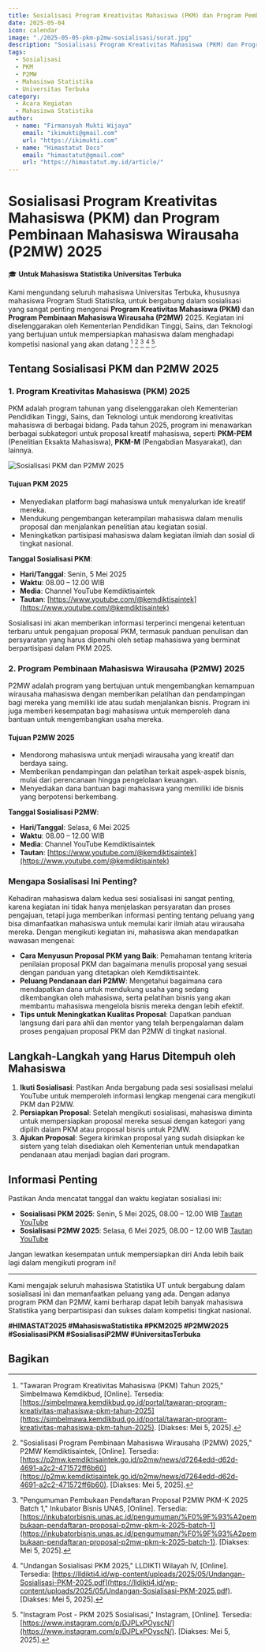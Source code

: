 ```yaml
---
title: Sosialisasi Program Kreativitas Mahasiswa (PKM) dan Program Pembinaan Mahasiswa Wirausaha (P2MW) 2025  
date: 2025-05-04  
icon: calendar
image: "./2025-05-05-pkm-p2mw-sosialisasi/surat.jpg"
description: "Sosialisasi Program Kreativitas Mahasiswa (PKM) dan Program Pembinaan Mahasiswa Wirausaha (P2MW) 2025 untuk mahasiswa Statistika Universitas Terbuka."
tags:  
  - Sosialisasi  
  - PKM  
  - P2MW  
  - Mahasiswa Statistika  
  - Universitas Terbuka 
category:  
  - Acara Kegiatan  
  - Mahasiswa Statistika  
author:  
  - name: "Firmansyah Mukti Wijaya"  
    email: "ikimukti@gmail.com"  
    url: "https://ikimukti.com"  
  - name: "Himastatut Docs"  
    email: "himastatut@gmail.com"  
    url: "https://himastatut.my.id/article/"  
---  
```


# Sosialisasi Program Kreativitas Mahasiswa (PKM) dan Program Pembinaan Mahasiswa Wirausaha (P2MW) 2025

🎓 **Untuk Mahasiswa Statistika Universitas Terbuka**  

Kami mengundang seluruh mahasiswa Universitas Terbuka, khususnya mahasiswa Program Studi Statistika, untuk bergabung dalam sosialisasi yang sangat penting mengenai **Program Kreativitas Mahasiswa (PKM)** dan **Program Pembinaan Mahasiswa Wirausaha (P2MW)** 2025. Kegiatan ini diselenggarakan oleh Kementerian Pendidikan Tinggi, Sains, dan Teknologi yang bertujuan untuk mempersiapkan mahasiswa dalam menghadapi kompetisi nasional yang akan datang [^1] [^2] [^3] [^4] [^5].

## Tentang Sosialisasi PKM dan P2MW 2025

### 1. **Program Kreativitas Mahasiswa (PKM) 2025**
PKM adalah program tahunan yang diselenggarakan oleh Kementerian Pendidikan Tinggi, Sains, dan Teknologi untuk mendorong kreativitas mahasiswa di berbagai bidang. Pada tahun 2025, program ini menawarkan berbagai subkategori untuk proposal kreatif mahasiswa, seperti **PKM-PEM** (Penelitian Eksakta Mahasiswa), **PKM-M** (Pengabdian Masyarakat), dan lainnya.

![Sosialisasi PKM dan P2MW 2025](./2025-05-05-pkm-p2mw-sosialisasi/surat.jpg)

#### Tujuan PKM 2025
- Menyediakan platform bagi mahasiswa untuk menyalurkan ide kreatif mereka.
- Mendukung pengembangan keterampilan mahasiswa dalam menulis proposal dan menjalankan penelitian atau kegiatan sosial.
- Meningkatkan partisipasi mahasiswa dalam kegiatan ilmiah dan sosial di tingkat nasional.

**Tanggal Sosialisasi PKM**:
- **Hari/Tanggal**: Senin, 5 Mei 2025  
- **Waktu**: 08.00 – 12.00 WIB  
- **Media**: Channel YouTube Kemdiktisaintek  
- **Tautan**: [https://www.youtube.com/@kemdiktisaintek](https://www.youtube.com/@kemdiktisaintek)

Sosialisasi ini akan memberikan informasi terperinci mengenai ketentuan terbaru untuk pengajuan proposal PKM, termasuk panduan penulisan dan persyaratan yang harus dipenuhi oleh setiap mahasiswa yang berminat berpartisipasi dalam PKM 2025.

### 2. **Program Pembinaan Mahasiswa Wirausaha (P2MW) 2025**
P2MW adalah program yang bertujuan untuk mengembangkan kemampuan wirausaha mahasiswa dengan memberikan pelatihan dan pendampingan bagi mereka yang memiliki ide atau sudah menjalankan bisnis. Program ini juga memberi kesempatan bagi mahasiswa untuk memperoleh dana bantuan untuk mengembangkan usaha mereka.

#### Tujuan P2MW 2025
- Mendorong mahasiswa untuk menjadi wirausaha yang kreatif dan berdaya saing.
- Memberikan pendampingan dan pelatihan terkait aspek-aspek bisnis, mulai dari perencanaan hingga pengelolaan keuangan.
- Menyediakan dana bantuan bagi mahasiswa yang memiliki ide bisnis yang berpotensi berkembang.

**Tanggal Sosialisasi P2MW**:
- **Hari/Tanggal**: Selasa, 6 Mei 2025  
- **Waktu**: 08.00 – 12.00 WIB  
- **Media**: Channel YouTube Kemdiktisaintek  
- **Tautan**: [https://www.youtube.com/@kemdiktisaintek](https://www.youtube.com/@kemdiktisaintek)

### Mengapa Sosialisasi Ini Penting?

Kehadiran mahasiswa dalam kedua sesi sosialisasi ini sangat penting, karena kegiatan ini tidak hanya menjelaskan persyaratan dan proses pengajuan, tetapi juga memberikan informasi penting tentang peluang yang bisa dimanfaatkan mahasiswa untuk memulai karir ilmiah atau wirausaha mereka. Dengan mengikuti kegiatan ini, mahasiswa akan mendapatkan wawasan mengenai:

- **Cara Menyusun Proposal PKM yang Baik**: Pemahaman tentang kriteria penilaian proposal PKM dan bagaimana menulis proposal yang sesuai dengan panduan yang ditetapkan oleh Kemdiktisaintek.
- **Peluang Pendanaan dari P2MW**: Mengetahui bagaimana cara mendapatkan dana untuk mendukung usaha yang sedang dikembangkan oleh mahasiswa, serta pelatihan bisnis yang akan membantu mahasiswa mengelola bisnis mereka dengan lebih efektif.
- **Tips untuk Meningkatkan Kualitas Proposal**: Dapatkan panduan langsung dari para ahli dan mentor yang telah berpengalaman dalam proses pengajuan proposal PKM dan P2MW di tingkat nasional.

## Langkah-Langkah yang Harus Ditempuh oleh Mahasiswa

1. **Ikuti Sosialisasi**: Pastikan Anda bergabung pada sesi sosialisasi melalui YouTube untuk memperoleh informasi lengkap mengenai cara mengikuti PKM dan P2MW.
2. **Persiapkan Proposal**: Setelah mengikuti sosialisasi, mahasiswa diminta untuk mempersiapkan proposal mereka sesuai dengan kategori yang dipilih dalam PKM atau proposal bisnis untuk P2MW.
3. **Ajukan Proposal**: Segera kirimkan proposal yang sudah disiapkan ke sistem yang telah disediakan oleh Kementerian untuk mendapatkan pendanaan atau menjadi bagian dari program.

## Informasi Penting

Pastikan Anda mencatat tanggal dan waktu kegiatan sosialiasi ini:

- **Sosialisasi PKM 2025**: Senin, 5 Mei 2025, 08.00 – 12.00 WIB [Tautan YouTube](https://www.youtube.com/@kemdiktisaintek)
- **Sosialisasi P2MW 2025**: Selasa, 6 Mei 2025, 08.00 – 12.00 WIB [Tautan YouTube](https://www.youtube.com/@kemdiktisaintek)

Jangan lewatkan kesempatan untuk mempersiapkan diri Anda lebih baik lagi dalam mengikuti program ini!

---

Kami mengajak seluruh mahasiswa Statistika UT untuk bergabung dalam sosialisasi ini dan memanfaatkan peluang yang ada. Dengan adanya program PKM dan P2MW, kami berharap dapat lebih banyak mahasiswa Statistika yang berpartisipasi dan sukses dalam kompetisi tingkat nasional. 

**#HIMASTAT2025 #MahasiswaStatistika #PKM2025 #P2MW2025 #SosialisasiPKM #SosialisasiP2MW #UniversitasTerbuka**

[^1]: "Tawaran Program Kreativitas Mahasiswa (PKM) Tahun 2025," Simbelmawa Kemdikbud, [Online]. Tersedia: [https://simbelmawa.kemdikbud.go.id/portal/tawaran-program-kreativitas-mahasiswa-pkm-tahun-2025](https://simbelmawa.kemdikbud.go.id/portal/tawaran-program-kreativitas-mahasiswa-pkm-tahun-2025). [Diakses: Mei 5, 2025].  
[^2]: "Sosialisasi Program Pembinaan Mahasiswa Wirausaha (P2MW) 2025," P2MW Kemdiktisaintek, [Online]. Tersedia: [https://p2mw.kemdiktisaintek.go.id/p2mw/news/d7264edd-d62d-4691-a2c2-471572ff6b60](https://p2mw.kemdiktisaintek.go.id/p2mw/news/d7264edd-d62d-4691-a2c2-471572ff6b60). [Diakses: Mei 5, 2025].  
[^3]: "Pengumuman Pembukaan Pendaftaran Proposal P2MW PKM-K 2025 Batch 1," Inkubator Bisnis UNAS, [Online]. Tersedia: [https://inkubatorbisnis.unas.ac.id/pengumuman/%F0%9F%93%A2pembukaan-pendaftaran-proposal-p2mw-pkm-k-2025-batch-1](https://inkubatorbisnis.unas.ac.id/pengumuman/%F0%9F%93%A2pembukaan-pendaftaran-proposal-p2mw-pkm-k-2025-batch-1). [Diakses: Mei 5, 2025].  
[^4]: "Undangan Sosialisasi PKM 2025," LLDIKTI Wilayah IV, [Online]. Tersedia: [https://lldikti4.id/wp-content/uploads/2025/05/Undangan-Sosialisasi-PKM-2025.pdf](https://lldikti4.id/wp-content/uploads/2025/05/Undangan-Sosialisasi-PKM-2025.pdf). [Diakses: Mei 5, 2025].  
[^5]: "Instagram Post - PKM 2025 Sosialisasi," Instagram, [Online]. Tersedia: [https://www.instagram.com/p/DJPLxPOyscN/](https://www.instagram.com/p/DJPLxPOyscN/). [Diakses: Mei 5, 2025].



## Bagikan
<Share colorful />
<GitContributors />
<GitChangelog />